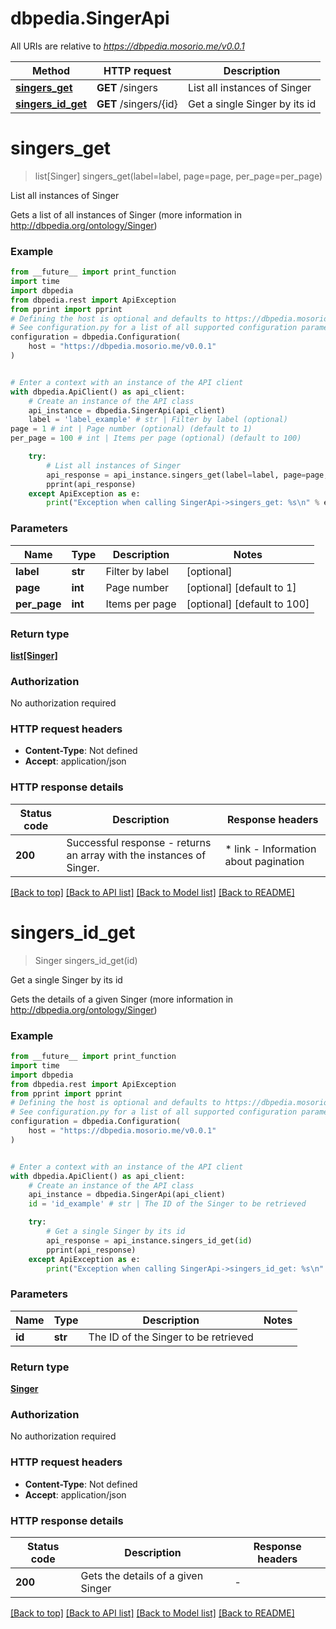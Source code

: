 # dbpedia.SingerApi

All URIs are relative to *https://dbpedia.mosorio.me/v0.0.1*

Method | HTTP request | Description
------------- | ------------- | -------------
[**singers_get**](SingerApi.md#singers_get) | **GET** /singers | List all instances of Singer
[**singers_id_get**](SingerApi.md#singers_id_get) | **GET** /singers/{id} | Get a single Singer by its id


# **singers_get**
> list[Singer] singers_get(label=label, page=page, per_page=per_page)

List all instances of Singer

Gets a list of all instances of Singer (more information in http://dbpedia.org/ontology/Singer)

### Example

```python
from __future__ import print_function
import time
import dbpedia
from dbpedia.rest import ApiException
from pprint import pprint
# Defining the host is optional and defaults to https://dbpedia.mosorio.me/v0.0.1
# See configuration.py for a list of all supported configuration parameters.
configuration = dbpedia.Configuration(
    host = "https://dbpedia.mosorio.me/v0.0.1"
)


# Enter a context with an instance of the API client
with dbpedia.ApiClient() as api_client:
    # Create an instance of the API class
    api_instance = dbpedia.SingerApi(api_client)
    label = 'label_example' # str | Filter by label (optional)
page = 1 # int | Page number (optional) (default to 1)
per_page = 100 # int | Items per page (optional) (default to 100)

    try:
        # List all instances of Singer
        api_response = api_instance.singers_get(label=label, page=page, per_page=per_page)
        pprint(api_response)
    except ApiException as e:
        print("Exception when calling SingerApi->singers_get: %s\n" % e)
```

### Parameters

Name | Type | Description  | Notes
------------- | ------------- | ------------- | -------------
 **label** | **str**| Filter by label | [optional] 
 **page** | **int**| Page number | [optional] [default to 1]
 **per_page** | **int**| Items per page | [optional] [default to 100]

### Return type

[**list[Singer]**](Singer.md)

### Authorization

No authorization required

### HTTP request headers

 - **Content-Type**: Not defined
 - **Accept**: application/json

### HTTP response details
| Status code | Description | Response headers |
|-------------|-------------|------------------|
**200** | Successful response - returns an array with the instances of Singer. |  * link - Information about pagination <br>  |

[[Back to top]](#) [[Back to API list]](../README.md#documentation-for-api-endpoints) [[Back to Model list]](../README.md#documentation-for-models) [[Back to README]](../README.md)

# **singers_id_get**
> Singer singers_id_get(id)

Get a single Singer by its id

Gets the details of a given Singer (more information in http://dbpedia.org/ontology/Singer)

### Example

```python
from __future__ import print_function
import time
import dbpedia
from dbpedia.rest import ApiException
from pprint import pprint
# Defining the host is optional and defaults to https://dbpedia.mosorio.me/v0.0.1
# See configuration.py for a list of all supported configuration parameters.
configuration = dbpedia.Configuration(
    host = "https://dbpedia.mosorio.me/v0.0.1"
)


# Enter a context with an instance of the API client
with dbpedia.ApiClient() as api_client:
    # Create an instance of the API class
    api_instance = dbpedia.SingerApi(api_client)
    id = 'id_example' # str | The ID of the Singer to be retrieved

    try:
        # Get a single Singer by its id
        api_response = api_instance.singers_id_get(id)
        pprint(api_response)
    except ApiException as e:
        print("Exception when calling SingerApi->singers_id_get: %s\n" % e)
```

### Parameters

Name | Type | Description  | Notes
------------- | ------------- | ------------- | -------------
 **id** | **str**| The ID of the Singer to be retrieved | 

### Return type

[**Singer**](Singer.md)

### Authorization

No authorization required

### HTTP request headers

 - **Content-Type**: Not defined
 - **Accept**: application/json

### HTTP response details
| Status code | Description | Response headers |
|-------------|-------------|------------------|
**200** | Gets the details of a given Singer |  -  |

[[Back to top]](#) [[Back to API list]](../README.md#documentation-for-api-endpoints) [[Back to Model list]](../README.md#documentation-for-models) [[Back to README]](../README.md)

